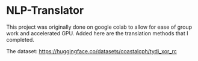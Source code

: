# NLP-Translator

This project was originally done on google colab to allow for ease of group work and accelerated GPU. Added here are the translation methods that I completed. 

The dataset: https://huggingface.co/datasets/coastalcph/tydi_xor_rc

